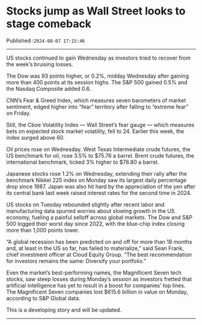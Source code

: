 # Stocks jump as Wall Street looks to stage comeback

Published :`2024-08-07 17:15:46`

---

US stocks continued to gain Wednesday as investors tried to recover from the week’s bruising losses.

The Dow was 93 points higher, or 0.2%, midday Wednesday after gaining more than 400 points at its session highs. The S&P 500 gained 0.5% and the Nasdaq Composite added 0.6.

CNN’s Fear & Greed Index, which measures seven barometers of market sentiment, edged higher into “fear” territory after falling to “extreme fear” on Friday.

Still, the Cboe Volatility Index — Wall Street’s fear gauge — which measures bets on expected stock market volatility, fell to 24. Earlier this week, the index surged above 60.

Oil prices rose on Wednesday. West Texas Intermediate crude futures, the US benchmark for oil, rose 3.5% to $75.76 a barrel. Brent crude futures, the international benchmark, ticked 3% higher to $78.80 a barrel.

Japanese stocks rose 1.2% on Wednesday, extending their rally after the benchmark Nikkei 225 index on Monday saw its largest daily percentage drop since 1987. Japan was also hit hard by the appreciation of the yen after its central bank last week raised interest rates for the second time in 2024.

US stocks on Tuesday rebounded slightly after recent labor and manufacturing data spurred worries about slowing growth in the US economy, fueling a painful selloff across global markets. The Dow and S&P 500 logged their worst day since 2022, with the blue-chip index closing more than 1,000 points lower.

“A global recession has been predicted on and off for more than 18 months and, at least in the US so far, has failed to materialize,” said Sean Frank, chief investment officer at Cloud Equity Group. “The best recommendation for investors remains the same: Diversify your portfolio.”

Even the market’s best-performing names, the Magnificent Seven tech stocks, saw steep losses during Monday’s session as investors fretted that artificial intelligence has yet to result in a boost for companies’ top lines. The Magnificent Seven companies lost $615.6 billion in value on Monday, according to S&P Global data.

This is a developing story and will be updated.

---


